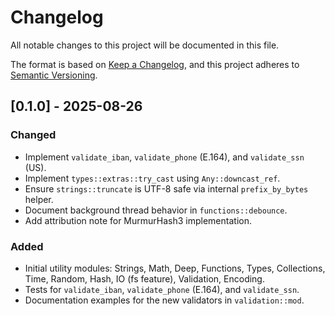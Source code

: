 # Changelog

All notable changes to this project will be documented in this file.

The format is based on [Keep a Changelog](https://keepachangelog.com/en/1.0.0/),
and this project adheres to [Semantic Versioning](https://semver.org/spec/v2.0.0.html).

## [0.1.0] - 2025-08-26
### Changed
- Implement `validate_iban`, `validate_phone` (E.164), and `validate_ssn` (US).
- Implement `types::extras::try_cast` using `Any::downcast_ref`.
- Ensure `strings::truncate` is UTF-8 safe via internal `prefix_by_bytes` helper.
- Document background thread behavior in `functions::debounce`.
- Add attribution note for MurmurHash3 implementation.

### Added
- Initial utility modules: Strings, Math, Deep, Functions, Types, Collections, Time, Random, Hash, IO (fs feature), Validation, Encoding.
- Tests for `validate_iban`, `validate_phone` (E.164), and `validate_ssn`.
- Documentation examples for the new validators in `validation::mod`.
